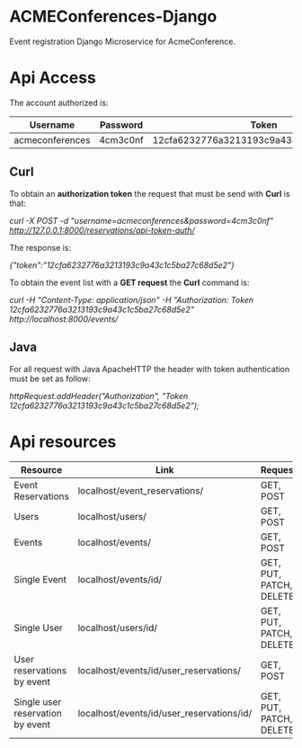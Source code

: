 # ACMEConferences-Django

Event registration Django Microservice for AcmeConference.

# Api Access

The account authorized is:

Username | Password | Token
------------ | ------------- | -------------
acmeconferences | 4cm3c0nf | 12cfa6232776a3213193c9a43c1c5ba27c68d5e2
 

## Curl ##

To obtain an **authorization token** the request that must be send with **Curl** is that: 

*curl -X POST -d "username=acmeconferences&password=4cm3c0nf" http://127.0.0.1:8000/reservations/api-token-auth/*

The response is:

*{"token":"12cfa6232776a3213193c9a43c1c5ba27c68d5e2"}*

To obtain the event list with a **GET request** the **Curl** command is:

*curl -H "Content-Type: application/json" -H "Authorization: Token 12cfa6232776a3213193c9a43c1c5ba27c68d5e2" http://localhost:8000/events/*

## Java ##

For all request with Java ApacheHTTP the header with token authentication must be set as follow:

*httpRequest.addHeader("Authorization", "Token 12cfa6232776a3213193c9a43c1c5ba27c68d5e2");*

# Api resources

Resource | Link | Request
------------ | ------------- | -------------
Event Reservations | localhost/event_reservations/ | GET, POST
Users | localhost/users/ | GET, POST
Events | localhost/events/ | GET, POST
Single Event | localhost/events/id/ | GET, PUT, PATCH, DELETE
Single User | localhost/users/id/ | GET, PUT, PATCH, DELETE
User reservations by event | localhost/events/id/user_reservations/ | GET, POST
Single user reservation by event | localhost/events/id/user_reservations/id/ | GET, PUT, PATCH, DELETE
